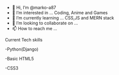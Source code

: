 - 👋 Hi, I’m @marko-a87
- 👀 I’m interested in ... Coding, Anime and Games
- 🌱 I’m currently learning ... CSS,JS and MERN stack
- 💞️ I’m looking to collaborate on ...
- 📫 How to reach me ...

<!---
marko-a87/marko-a87 is a ✨ special ✨ repository because its `README.md` (this file) appears on your GitHub profile.
You can click the Preview link to take a look at your changes.
--->

Current Tech skills

-Python(Django)

-Basic HTML5

-CSS3
